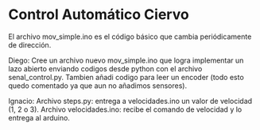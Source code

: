 # Control Automático Ciervo
El archivo mov_simple.ino es el código básico que cambia periódicamente de dirección.

Diego: Cree un archivo nuevo mov_simple.ino que logra implementar un lazo abierto enviando codigos desde python con el archivo senal_control.py. Tambien añadi codigo para leer un encoder (todo esto quedo comentado ya que aun no añadimos sensores).

Ignacio: Archivo steps.py: entrega a velocidades.ino un valor de velocidad (1, 2 o 3). Archivo velocidades.ino: recibe el comando de velocidad y lo entrega al arduino.
